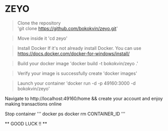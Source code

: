 # ZEYO

> Clone the repository  
'git clone https://github.com/bokokvin/zeyo.git'

> Move inside it
'cd zeyo'

> Install Docker
If it's not already install Docker. You can use https://docs.docker.com/docker-for-windows/install/

> Build your docker image
'docker build -t bokokvin/zeyo .'

> Verify your image is successfully create
'docker images' 

> Launch your container 
'docker run -d -p 49160:3000 -d bokokvin/zeyo'

Navigate to http://localhost:49160/home && create your account and enjoy making transactions online

Stop container
'''
docker ps 
docker rm CONTAINER_ID
'''

** GOOD LUCK !! **
